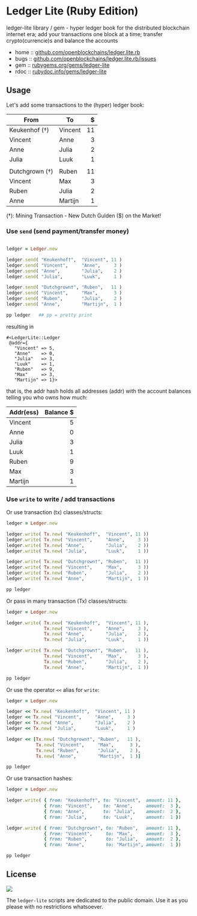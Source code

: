 # Ledger Lite (Ruby Edition)

ledger-lite library / gem - hyper ledger book for the distributed blockchain internet era; add your transactions one block at a time; transfer crypto(currencie)s and balance the accounts


* home  :: [github.com/openblockchains/ledger.lite.rb](https://github.com/openblockchains/ledger.lite.rb)
* bugs  :: [github.com/openblockchains/ledger.lite.rb/issues](https://github.com/openblockchains/ledger.lite.rb/issues)
* gem   :: [rubygems.org/gems/ledger-lite](https://rubygems.org/gems/ledger-lite)
* rdoc  :: [rubydoc.info/gems/ledger-lite](http://rubydoc.info/gems/ledger-lite)


## Usage

Let's add some transactions to the (hyper) ledger book:

| From                | To           |   $ |
|---------------------|--------------|----:|
| Keukenhof (†)       | Vincent      |  11 |
| Vincent             | Anne         |   3 |
| Anne                | Julia        |   2 |
| Julia               | Luuk         |   1 |
|                     |              |     |
| Dutchgrown (†)      | Ruben        |  11 |
| Vincent             | Max          |   3 |
| Ruben               | Julia        |   2 |
| Anne                | Martijn      |   1 |

(†): Mining Transaction - New Dutch Gulden ($) on the Market!



### Use `send` (send payment/transfer money)

```ruby

ledger = Ledger.new

ledger.send( "Keukenhof†",  "Vincent", 11 )
ledger.send( "Vincent",     "Anne",     3 )
ledger.send( "Anne",        "Julia",    2 )
ledger.send( "Julia",       "Luuk",     1 )

ledger.send( "Dutchgrown†", "Ruben",   11 )
ledger.send( "Vincent",     "Max",      3 )
ledger.send( "Ruben",       "Julia",    2 )
ledger.send( "Anne",        "Martijn",  1 )

pp ledger   ## pp = pretty print

```

resulting in

```
#<LedgerLite::Ledger
 @addr={
   "Vincent" => 5,
   "Anne"    => 0,
   "Julia"   => 3,
   "Luuk"    => 1,
   "Ruben"   => 9,
   "Max"     => 3,
   "Martijn" => 1}>
```

that is, the addr hash holds all addresses (addr) with the account balances
telling you who owns how much:

| Addr(ess)           | Balance $ |
|---------------------|----------:|
| Vincent             |         5 |
| Anne                |         0 |
| Julia               |         3 |
| Luuk                |         1 |
| Ruben               |         9 |
| Max                 |         3 |
| Martijn             |         1 |


### Use `write` to write / add transactions

Or use transaction (tx) classes/structs:

``` ruby
ledger = Ledger.new

ledger.write( Tx.new( "Keukenhof†",  "Vincent", 11 ))
ledger.write( Tx.new( "Vincent",     "Anne",     3 ))
ledger.write( Tx.new( "Anne",        "Julia",    2 ))
ledger.write( Tx.new( "Julia",       "Luuk",     1 ))

ledger.write( Tx.new( "Dutchgrown†", "Ruben",   11 ))
ledger.write( Tx.new( "Vincent",     "Max",      3 ))
ledger.write( Tx.new( "Ruben",       "Julia",    2 ))
ledger.write( Tx.new( "Anne",        "Martijn",  1 ))

pp ledger
```


Or pass in many transaction (Tx) classes/structs:

``` ruby
ledger = Ledger.new

ledger.write( Tx.new( "Keukenhof†",  "Vincent", 11 ),
              Tx.new( "Vincent",     "Anne",     3 ),
              Tx.new( "Anne",        "Julia",    2 ),
              Tx.new( "Julia",       "Luuk",     1 ))

ledger.write( Tx.new( "Dutchgrown†", "Ruben",   11 ),
              Tx.new( "Vincent",     "Max",      3 ),
              Tx.new( "Ruben",       "Julia",    2 ),
              Tx.new( "Anne",        "Martijn",  1 ))

pp ledger
```

Or use the operator `<<` alias for `write`:

```ruby
ledger = Ledger.new

ledger << Tx.new( "Keukenhof†",  "Vincent", 11 )
ledger << Tx.new( "Vincent",     "Anne",     3 )
ledger << Tx.new( "Anne",        "Julia",    2 )
ledger << Tx.new( "Julia",       "Luuk",     1 )

ledger << [Tx.new( "Dutchgrown†", "Ruben",   11 ),
           Tx.new( "Vincent",     "Max",      3 ),
           Tx.new( "Ruben",       "Julia",    2 ),
           Tx.new( "Anne",        "Martijn",  1 )]

pp ledger
```

Or use transaction hashes:

``` ruby
ledger = Ledger.new

ledger.write( { from: "Keukenhof†", to: "Vincent",  amount: 11 },
              { from: "Vincent",    to: "Anne",     amount:  3 },
              { from: "Anne",       to: "Julia",    amount:  2 },
              { from: "Julia",      to: "Luuk",     amount:  1 })

ledger.write( { from: "Dutchgrown†", to: "Ruben",   amount: 11 },
              { from: "Vincent",     to: "Max",     amount:  3 },
              { from: "Ruben",       to: "Julia",   amount:  2 },
              { from: "Anne",        to: "Martijn", amount:  1 })

pp ledger
```





## License

![](https://publicdomainworks.github.io/buttons/zero88x31.png)

The `ledger-lite` scripts are dedicated to the public domain.
Use it as you please with no restrictions whatsoever.

